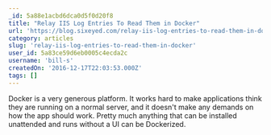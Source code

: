 ```yaml
---
_id: 5a88e1acbd6dca0d5f0d20f8
title: "Relay IIS Log Entries To Read Them in Docker"
url: 'https://blog.sixeyed.com/relay-iis-log-entries-to-read-them-in-docker/'
category: articles
slug: 'relay-iis-log-entries-to-read-them-in-docker'
user_id: 5a83ce59d6eb0005c4ecda2c
username: 'bill-s'
createdOn: '2016-12-17T22:03:53.000Z'
tags: []
---
```


Docker is a very generous platform. It works hard to make applications think they are running on a normal server, and it doesn't make any demands on how the app should work. Pretty much anything that can be installed unattended and runs without a UI can be Dockerized.
